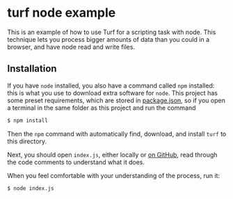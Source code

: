 # turf node example

This is an example of how to use Turf for a scripting task with node. This
technique lets you process bigger amounts of data than you could in a browser,
and have node read and write files.

## Installation

If you have `node` installed, you also have a command called `npm` installed:
this is what you use to download extra software for `node`. This project has
some preset requirements, which are stored in [package.json](package.json),
so if you open a terminal in the same folder as this project and run the command

```sh
$ npm install
```

Then the `npm` command with automatically find, download, and install `turf`
to this directory.

Next, you should open `index.js`, either locally or
[on GitHub](index.js), read through the code comments to understand what it does.

When you feel comfortable with your understanding of the process, run it:

```sh
$ node index.js
```